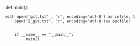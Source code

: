 def main():
    
    with open('git.txt' , 'r', encoding='utf-8') as infile, \
        open('2_git.txt', 'r', encoding='utf-8')as outfile:
            
            
        if __name__ == "__main__":
             main()
